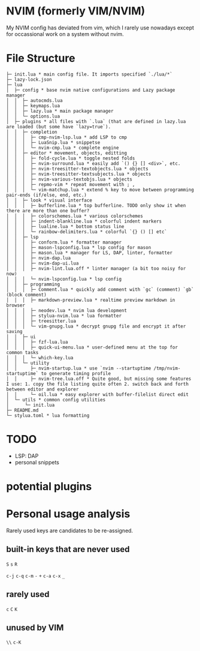 # NVIM (formerly VIM/NVIM)
My NVIM config has deviated from vim, which I rarely use nowadays except for occassional work on a system without nvim.

# File Structure

```
├─ init.lua * main config file. It imports specified `./lua/*`
├─ lazy-lock.json
├─ lua
│  ├─ config * base nvim native configurations and Lazy package manager
│  │  ├─ autocmds.lua
│  │  ├─ keymaps.lua
│  │  ├─ lazy.lua * main package manager
│  │  └─ options.lua
│  ├─ plugins * all files with `.lua` (that are defined in lazy.lua are loaded (but some have `lazy=true`).
│  │  ├─ completion
│  │  │  ├─ cmp-nvim-lsp.lua * add LSP to cmp
│  │  │  ├─ LuaSnip.lua * snippetse
│  │  │  └─ nvim-cmp.lua * complete engine
│  │  ├─ editor * movement, objects, editting
│  │  │  ├─ fold-cycle.lua * toggle nested folds
│  │  │  ├─ nvim-surround.lua * easily add `() {} [] <div>`, etc.
│  │  │  ├─ nvim-treesitter-textobjects.lua * objects
│  │  │  ├─ nvim-treesitter-textsubjects.lua * objects
│  │  │  ├─ nvim-various-textobjs.lua * objects
│  │  │  ├─ repmo-vim * repeat movement with ; ,
│  │  │  └─ vim-matchup.lua * extend % key to move between programming pair-ends (if/else, end, etc.)
│  │  ├─ look * visual interface
│  │  │  ├─ bufferline.lua * top bufferline. TODO only show it when there are more than one buffer?
│  │  │  ├─ colorschemes.lua * various colorschemes
│  │  │  ├─ indent-blankline.lua * colorful indent markers
│  │  │  ├─ lualine.lua * bottom status line
│  │  │  └─ rainbow-delimiters.lua * colorful `{} () [] etc`
│  │  ├─ lsp
│  │  │  ├─ conform.lua * formatter manager
│  │  │  ├─ mason-lspconfig.lua * lsp config for mason
│  │  │  ├─ mason.lua * manager for LS, DAP, linter, formatter
│  │  │  ├─ nvim-dap.lua
│  │  │  ├─ nvim-dap-ui.lua
│  │  │  ├─ nvim-lint.lua.off * linter manager (a bit too noisy for now)
│  │  │  └─ nvim-lspconfig.lua * lsp config
│  │  ├─ programming
│  │  │  ├─ Comment.lua * quickly add comment with `gc` (comment) `gb` (block comment)
│  │  │  ├─ markdown-preview.lua * realtime preview markdown in browser
│  │  │  ├─ neodev.lua * nvim lua development
│  │  │  ├─ stylua-nvim.lua * lua formatter
│  │  │  ├─ treesitter.lua
│  │  │  └─ vim-gnupg.lua * decrypt gnupg file and encrypt it after saving
│  │  ├─ ui
│  │  │  ├─ fzf-lua.lua
│  │  │  ├─ quick-ui-menu.lua * user-defined menu at the top for common tasks
│  │  │  └─ which-key.lua
│  │  └─ utility
│  │     ├─ nvim-startup.lua * use `nvim --startuptime /tmp/nvim-startuptime` to generate timing profile
│  │     ├─ nvim-tree.lua.off * Quite good, but missing some features I use: 1. copy the file listing quite often 2. switch back and forth between editor and explorer
│  │     └─ oil.lua * easy explorer with buffer-filelist direct edit
│  └─ utils * common config utilities
│      └─ init.lua
├─ README.md
└─ stylua.toml * lua formatting
```

# TODO
* LSP: DAP
* personal snippets

# potential plugins


# Personal usage analysis

Rarely used keys are candidates to be re-assigned.

## built-in keys that are never used

`S`
`s`
`R`

`c-j`
`c-q`
`c-m`
`-`
`+`
`c-a`
`c-x`
`_`

## rarely used

`c`
`C`
`K`


## unused by VIM

`\\`
`c-K`

